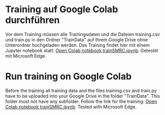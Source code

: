# Training auf Google Colab durchführen
Vor dem Training müssen alle Trainingsdaten und die Dateien training.csv und train.py in den Ordner "TrainData" auf Ihrem Google Drive ohne Unterordner hochgeladen werden. 
Das Training findet hier mit einem Jupyter notebook statt: [Open Colab notebook trainSMRC.ipynb](https://colab.research.google.com/github/robodhhb/Smart-Modelrailway-Cam/blob/main/20_Example_Training/30_Training/trainSMRC.ipynb).
Getestet mit Microsoft Edge.

# Run training on Google Colab
Before the training all training data and the files training.csv and train.py have to be uploaded into your Google Drive in the folder "TrainData". This folder must not have any subfolder. 
Follow the link for the training: [Open Colab notebook trainSMRC.ipynb](https://colab.research.google.com/github/robodhhb/Smart-Modelrailway-Cam/blob/main/20_Example_Training/30_Training/trainSMRC.ipynb).
Tested with Microsoft Edge.

